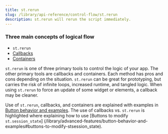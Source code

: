 ```yaml
---
title: st.rerun
slug: /library/api-reference/control-flow/st.rerun
description: st.rerun will rerun the script immediately.
---
```


<Autofunction function="streamlit.rerun" />

### Three main concepts of logical flow

- `st.rerun`
- [Callbacks](/library/api-reference/session-state#use-callbacks-to-update-session-state)
- [Containers](/library/api-reference/layout)

`st.rerun` is one of three primary tools to control the logic of your app. The other primary tools are callbacks and containers. Each method has pros and cons depending on the situation. `st.rerun` can be great for prototyping, but carries the risk of infinite loops, increased runtime, and tangled logic. When using `st.rerun` to force an update of some widget or elements, a callback may be cleaner.

Use of `st.rerun`, callbacks, and containers are explained with examples in [Button behavior and examples](/library/advanced-features/button-behavior-and-examples). The use of callbacks vs. `st.rerun` is highlighted where explaining how to use [Buttons to modify `st.session_state`] (/library/advanced-features/button-behavior-and-examples#buttons-to-modify-stsession_state).
